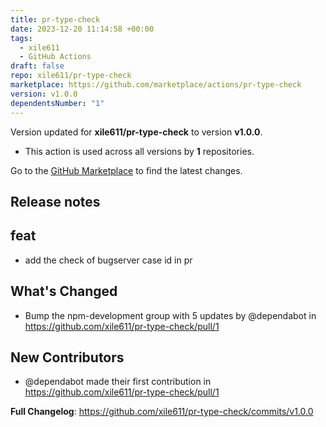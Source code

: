 ```yaml
---
title: pr-type-check
date: 2023-12-20 11:14:58 +00:00
tags:
  - xile611
  - GitHub Actions
draft: false
repo: xile611/pr-type-check
marketplace: https://github.com/marketplace/actions/pr-type-check
version: v1.0.0
dependentsNumber: "1"
---
```



Version updated for **xile611/pr-type-check** to version **v1.0.0**.
- This action is used across all versions by **1** repositories.

Go to the [GitHub Marketplace](https://github.com/marketplace/actions/pr-type-check) to find the latest changes.

## Release notes

## feat

* add the check of bugserver case id in pr

## What's Changed
* Bump the npm-development group with 5 updates by @dependabot in https://github.com/xile611/pr-type-check/pull/1

## New Contributors
* @dependabot made their first contribution in https://github.com/xile611/pr-type-check/pull/1

**Full Changelog**: https://github.com/xile611/pr-type-check/commits/v1.0.0
